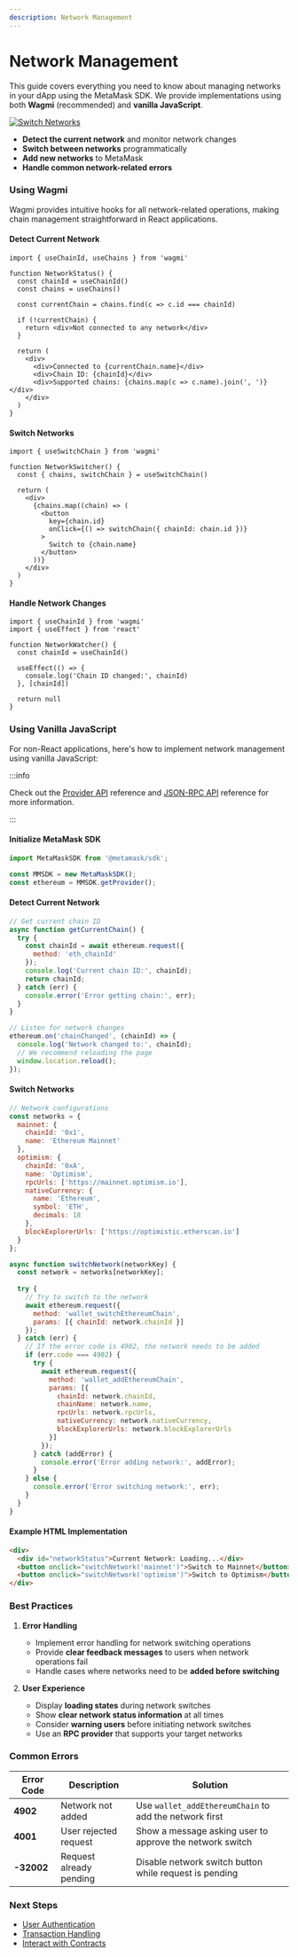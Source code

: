 ```yaml
---
description: Network Management
---
```


# Network Management

This guide covers everything you need to know about managing networks in your dApp using the MetaMask SDK. 
We provide implementations using both **Wagmi** (recommended) and **vanilla JavaScript**.

<div style={{ display: 'flex', gap: '1rem', alignItems: 'flex-start' }}>
    <div style={{ flex: '3' }}>
        <a href="https://metamask-sdk-examples-relink.vercel.app/" target="_blank">
            <img src={require("../_assets/network.gif").default} alt="Switch Networks" style={{border: '1px solid #DCDCDC', width: '100%'}} />
        </a>
    </div>
    <div style={{ flex: '3' }}>
        <ul>
            <li><strong>Detect the current network</strong> and monitor network changes</li>
            <li><strong>Switch between networks</strong> programmatically</li>
            <li><strong>Add new networks</strong> to MetaMask</li>
            <li><strong>Handle common network-related errors</strong></li>
        </ul>
    </div>
</div>

### Using Wagmi

Wagmi provides intuitive hooks for all network-related operations, making chain management straightforward in React applications.

#### Detect Current Network

```tsx
import { useChainId, useChains } from 'wagmi'

function NetworkStatus() {
  const chainId = useChainId()
  const chains = useChains()
  
  const currentChain = chains.find(c => c.id === chainId)
  
  if (!currentChain) {
    return <div>Not connected to any network</div>
  }

  return (
    <div>
      <div>Connected to {currentChain.name}</div>
      <div>Chain ID: {chainId}</div>
      <div>Supported chains: {chains.map(c => c.name).join(', ')}</div>
    </div>
  )
}
```

#### Switch Networks

```tsx
import { useSwitchChain } from 'wagmi'

function NetworkSwitcher() {
  const { chains, switchChain } = useSwitchChain()
  
  return (
    <div>
      {chains.map((chain) => (
        <button
          key={chain.id}
          onClick={() => switchChain({ chainId: chain.id })}
        >
          Switch to {chain.name}
        </button>
      ))}
    </div>
  )
}
```

#### Handle Network Changes

```tsx
import { useChainId } from 'wagmi'
import { useEffect } from 'react'

function NetworkWatcher() {
  const chainId = useChainId()
  
  useEffect(() => {
    console.log('Chain ID changed:', chainId)
  }, [chainId])
  
  return null
}
```

### Using Vanilla JavaScript

For non-React applications, here's how to implement network management using vanilla JavaScript:

:::info

Check out the [Provider API](/wallet/reference/provider-api) reference and [JSON-RPC API](/wallet/reference/json-rpc-methods) reference for more information.

:::

#### Initialize MetaMask SDK

```javascript
import MetaMaskSDK from '@metamask/sdk';

const MMSDK = new MetaMaskSDK();
const ethereum = MMSDK.getProvider();
```

#### Detect Current Network

```javascript
// Get current chain ID
async function getCurrentChain() {
  try {
    const chainId = await ethereum.request({ 
      method: 'eth_chainId' 
    });
    console.log('Current chain ID:', chainId);
    return chainId;
  } catch (err) {
    console.error('Error getting chain:', err);
  }
}

// Listen for network changes
ethereum.on('chainChanged', (chainId) => {
  console.log('Network changed to:', chainId);
  // We recommend reloading the page
  window.location.reload();
});
```

#### Switch Networks

```javascript
// Network configurations
const networks = {
  mainnet: {
    chainId: '0x1',
    name: 'Ethereum Mainnet'
  },
  optimism: {
    chainId: '0xA',
    name: 'Optimism',
    rpcUrls: ['https://mainnet.optimism.io'],
    nativeCurrency: {
      name: 'Ethereum',
      symbol: 'ETH',
      decimals: 18
    },
    blockExplorerUrls: ['https://optimistic.etherscan.io']
  }
};

async function switchNetwork(networkKey) {
  const network = networks[networkKey];
  
  try {
    // Try to switch to the network
    await ethereum.request({
      method: 'wallet_switchEthereumChain',
      params: [{ chainId: network.chainId }]
    });
  } catch (err) {
    // If the error code is 4902, the network needs to be added
    if (err.code === 4902) {
      try {
        await ethereum.request({
          method: 'wallet_addEthereumChain',
          params: [{
            chainId: network.chainId,
            chainName: network.name,
            rpcUrls: network.rpcUrls,
            nativeCurrency: network.nativeCurrency,
            blockExplorerUrls: network.blockExplorerUrls
          }]
        });
      } catch (addError) {
        console.error('Error adding network:', addError);
      }
    } else {
      console.error('Error switching network:', err);
    }
  }
}
```

#### Example HTML Implementation

```html
<div>
  <div id="networkStatus">Current Network: Loading...</div>
  <button onclick="switchNetwork('mainnet')">Switch to Mainnet</button>
  <button onclick="switchNetwork('optimism')">Switch to Optimism</button>
</div>
```



### Best Practices

1. **Error Handling**
   - Implement error handling for network switching operations
   - Provide **clear feedback messages** to users when network operations fail
   - Handle cases where networks need to be **added before switching**

2. **User Experience**
   - Display **loading states** during network switches
   - Show **clear network status information** at all times
   - Consider **warning users** before initiating network switches
   - Use an **RPC provider** that supports your target networks

### Common Errors

| Error Code | Description | Solution |
|------------|-------------|----------|
| **4902** | Network not added | Use `wallet_addEthereumChain` to add the network first |
| **4001** | User rejected request | Show a message asking user to approve the network switch |
| **-32002** | Request already pending | Disable network switch button while request is pending |

### Next Steps

- [User Authentication](/sdk/guides/user-authentication)
- [Transaction Handling](/sdk/guides/transaction-handling)
- [Interact with Contracts](/sdk/guides/interact-with-contracts)